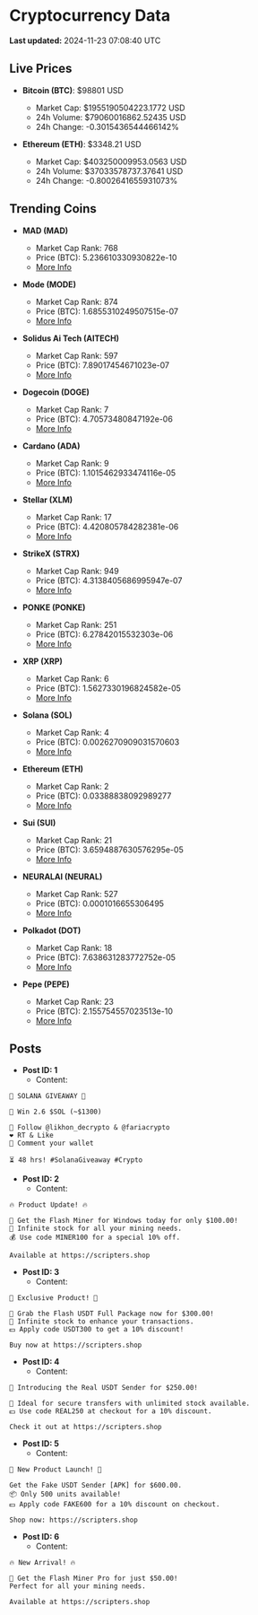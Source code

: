 # Cryptocurrency Data

**Last updated:** 2024-11-23 07:08:40 UTC

## Live Prices
- **Bitcoin (BTC)**: $98801 USD
  - Market Cap: $1955190504223.1772 USD
  - 24h Volume: $79060016862.52435 USD
  - 24h Change: -0.3015436544466142%

- **Ethereum (ETH)**: $3348.21 USD
  - Market Cap: $403250009953.0563 USD
  - 24h Volume: $37033578737.37641 USD
  - 24h Change: -0.8002641655931073%

## Trending Coins
- **MAD (MAD)**
  - Market Cap Rank: 768
  - Price (BTC): 5.236610330930822e-10
  - [More Info](https://www.coingecko.com/en/coins/mad-2)

- **Mode (MODE)**
  - Market Cap Rank: 874
  - Price (BTC): 1.6855310249507515e-07
  - [More Info](https://www.coingecko.com/en/coins/mode)

- **Solidus Ai Tech (AITECH)**
  - Market Cap Rank: 597
  - Price (BTC): 7.89017454671023e-07
  - [More Info](https://www.coingecko.com/en/coins/solidus-ai-tech)

- **Dogecoin (DOGE)**
  - Market Cap Rank: 7
  - Price (BTC): 4.70573480847192e-06
  - [More Info](https://www.coingecko.com/en/coins/dogecoin)

- **Cardano (ADA)**
  - Market Cap Rank: 9
  - Price (BTC): 1.1015462933474116e-05
  - [More Info](https://www.coingecko.com/en/coins/cardano)

- **Stellar (XLM)**
  - Market Cap Rank: 17
  - Price (BTC): 4.420805784282381e-06
  - [More Info](https://www.coingecko.com/en/coins/stellar)

- **StrikeX (STRX)**
  - Market Cap Rank: 949
  - Price (BTC): 4.3138405686995947e-07
  - [More Info](https://www.coingecko.com/en/coins/strike-x)

- **PONKE (PONKE)**
  - Market Cap Rank: 251
  - Price (BTC): 6.27842015532303e-06
  - [More Info](https://www.coingecko.com/en/coins/ponke)

- **XRP (XRP)**
  - Market Cap Rank: 6
  - Price (BTC): 1.5627330196824582e-05
  - [More Info](https://www.coingecko.com/en/coins/xrp)

- **Solana (SOL)**
  - Market Cap Rank: 4
  - Price (BTC): 0.0026270909031570603
  - [More Info](https://www.coingecko.com/en/coins/solana)

- **Ethereum (ETH)**
  - Market Cap Rank: 2
  - Price (BTC): 0.03388838092989277
  - [More Info](https://www.coingecko.com/en/coins/ethereum)

- **Sui (SUI)**
  - Market Cap Rank: 21
  - Price (BTC): 3.6594887630576295e-05
  - [More Info](https://www.coingecko.com/en/coins/sui)

- **NEURALAI (NEURAL)**
  - Market Cap Rank: 527
  - Price (BTC): 0.0001016655306495
  - [More Info](https://www.coingecko.com/en/coins/neuralai)

- **Polkadot (DOT)**
  - Market Cap Rank: 18
  - Price (BTC): 7.638631283772752e-05
  - [More Info](https://www.coingecko.com/en/coins/polkadot)

- **Pepe (PEPE)**
  - Market Cap Rank: 23
  - Price (BTC): 2.155754557023513e-10
  - [More Info](https://www.coingecko.com/en/coins/pepe)

## Posts
- **Post ID: 1**
  - Content:
```
🚀 SOLANA GIVEAWAY 🚀

🎁 Win 2.6 $SOL (~$1300)

🤝 Follow @likhon_decrypto & @fariacrypto
❤️ RT & Like
💬 Comment your wallet

⏳ 48 hrs! #SolanaGiveaway #Crypto
```

- **Post ID: 2**
  - Content:
```
🔥 Product Update! 🔥

🚀 Get the Flash Miner for Windows today for only $100.00!
🔋 Infinite stock for all your mining needs.
💰 Use code MINER100 for a special 10% off.

Available at https://scripters.shop
```

- **Post ID: 3**
  - Content:
```
🎁 Exclusive Product! 🎁

💸 Grab the Flash USDT Full Package now for $300.00!
🎉 Infinite stock to enhance your transactions.
💵 Apply code USDT300 to get a 10% discount!

Buy now at https://scripters.shop
```

- **Post ID: 4**
  - Content:
```
💎 Introducing the Real USDT Sender for $250.00!

💼 Ideal for secure transfers with unlimited stock available.
💵 Use code REAL250 at checkout for a 10% discount.

Check it out at https://scripters.shop
```

- **Post ID: 5**
  - Content:
```
🚀 New Product Launch! 🚀

Get the Fake USDT Sender [APK] for $600.00.
📦 Only 500 units available!
💵 Apply code FAKE600 for a 10% discount on checkout.

Shop now: https://scripters.shop
```

- **Post ID: 6**
  - Content:
```
🔥 New Arrival! 🔥

💸 Get the Flash Miner Pro for just $50.00!
Perfect for all your mining needs.

Available at https://scripters.shop
```


